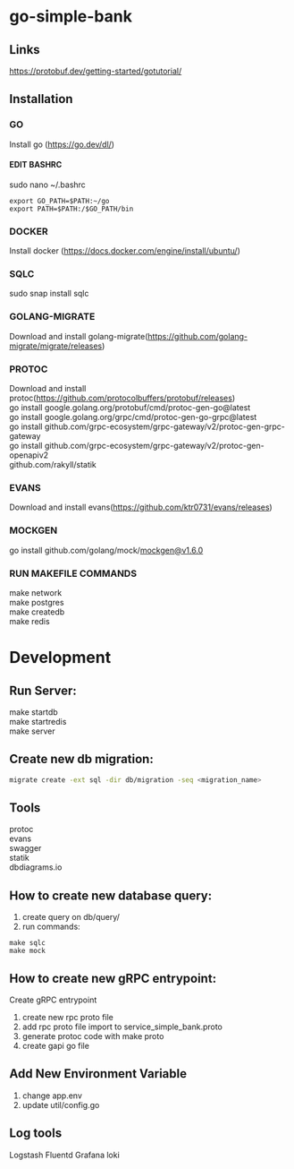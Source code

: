 # go-simple-bank

## Links
https://protobuf.dev/getting-started/gotutorial/

## Installation

### GO
Install go (https://go.dev/dl/)

#### EDIT BASHRC
sudo nano ~/.bashrc
```
export GO_PATH=$PATH:~/go
export PATH=$PATH:/$GO_PATH/bin
```

### DOCKER
Install docker (https://docs.docker.com/engine/install/ubuntu/)

### SQLC
sudo snap install sqlc

### GOLANG-MIGRATE
Download and install golang-migrate(https://github.com/golang-migrate/migrate/releases)

### PROTOC
Download and install protoc(https://github.com/protocolbuffers/protobuf/releases)<br />
go install google.golang.org/protobuf/cmd/protoc-gen-go@latest<br />
go install google.golang.org/grpc/cmd/protoc-gen-go-grpc@latest<br />
go install github.com/grpc-ecosystem/grpc-gateway/v2/protoc-gen-grpc-gateway<br />
go install github.com/grpc-ecosystem/grpc-gateway/v2/protoc-gen-openapiv2<br />
github.com/rakyll/statik<br />

### EVANS
Download and install evans(https://github.com/ktr0731/evans/releases)

### MOCKGEN
go install github.com/golang/mock/mockgen@v1.6.0

### RUN MAKEFILE COMMANDS
make network<br />
make postgres<br />
make createdb<br />
make redis<br />

# Development
## Run Server:
make startdb<br />
make startredis<br />
make server<br />


## Create new db migration:
```bash
migrate create -ext sql -dir db/migration -seq <migration_name>
```


## Tools
protoc<br />
evans<br />
swagger<br />
statik<br />
dbdiagrams.io<br />


## How to create new database query:
1. create query on db/query/
2. run commands:
```
make sqlc
make mock
```

## How to create new gRPC entrypoint:
Create gRPC entrypoint
1. create new rpc proto file
2. add rpc proto file import to service_simple_bank.proto
3. generate protoc code with make proto
3. create gapi go file


## Add New Environment Variable
1. change app.env
2. update util/config.go

## Log tools
Logstash
Fluentd
Grafana loki